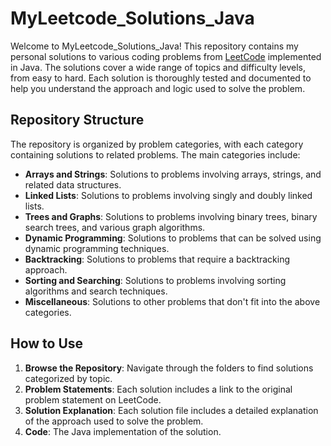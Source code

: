# MyLeetcode_Solutions_Java

Welcome to MyLeetcode_Solutions_Java! This repository contains my personal solutions to various coding problems from [LeetCode](https://leetcode.com/u/magdiedwar47/) implemented in Java. The solutions cover a wide range of topics and difficulty levels, from easy to hard. Each solution is thoroughly tested and documented to help you understand the approach and logic used to solve the problem.

## Repository Structure

The repository is organized by problem categories, with each category containing solutions to related problems. The main categories include:

- **Arrays and Strings**: Solutions to problems involving arrays, strings, and related data structures.
- **Linked Lists**: Solutions to problems involving singly and doubly linked lists.
- **Trees and Graphs**: Solutions to problems involving binary trees, binary search trees, and various graph algorithms.
- **Dynamic Programming**: Solutions to problems that can be solved using dynamic programming techniques.
- **Backtracking**: Solutions to problems that require a backtracking approach.
- **Sorting and Searching**: Solutions to problems involving sorting algorithms and search techniques.
- **Miscellaneous**: Solutions to other problems that don't fit into the above categories.

## How to Use

1. **Browse the Repository**: Navigate through the folders to find solutions categorized by topic.
2. **Problem Statements**: Each solution includes a link to the original problem statement on LeetCode.
3. **Solution Explanation**: Each solution file includes a detailed explanation of the approach used to solve the problem.
4. **Code**: The Java implementation of the solution.



